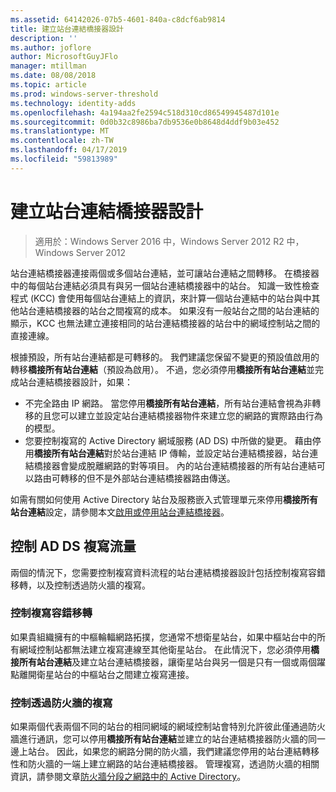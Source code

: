 ```yaml
---
ms.assetid: 64142026-07b5-4601-840a-c8dcf6ab9814
title: 建立站台連結橋接器設計
description: ''
ms.author: joflore
author: MicrosoftGuyJFlo
manager: mtillman
ms.date: 08/08/2018
ms.topic: article
ms.prod: windows-server-threshold
ms.technology: identity-adds
ms.openlocfilehash: 4a194aa2fe2594c518d310cd86549945487d101e
ms.sourcegitcommit: 0d0b32c8986ba7db9536e0b8648d4ddf9b03e452
ms.translationtype: MT
ms.contentlocale: zh-TW
ms.lasthandoff: 04/17/2019
ms.locfileid: "59813989"
---
```

# <a name="creating-a-site-link-bridge-design"></a>建立站台連結橋接器設計

>適用於：Windows Server 2016 中，Windows Server 2012 R2 中，Windows Server 2012

站台連結橋接器連接兩個或多個站台連結，並可讓站台連結之間轉移。 在橋接器中的每個站台連結必須具有與另一個站台連結橋接器中的站台。 知識一致性檢查程式 (KCC) 會使用每個站台連結上的資訊，來計算一個站台連結中的站台與中其他站台連結橋接器的站台之間複寫的成本。 如果沒有一般站台之間的站台連結的顯示，KCC 也無法建立連接相同的站台連結橋接器的站台中的網域控制站之間的直接連線。  
  
根據預設，所有站台連結都是可轉移的。 我們建議您保留不變更的預設值啟用的轉移**橋接所有站台連結**（預設為啟用）。 不過，您必須停用**橋接所有站台連結**並完成站台連結橋接器設計，如果：  

- 不完全路由 IP 網路。 當您停用**橋接所有站台連結**，所有站台連結會視為非轉移的且您可以建立並設定站台連結橋接器物件來建立您的網路的實際路由行為的模型。  
- 您要控制複寫的 Active Directory 網域服務 (AD DS) 中所做的變更。 藉由停用**橋接所有站台連結**對於站台連結 IP 傳輸，並設定站台連結橋接器，站台連結橋接器會變成脫離網路的對等項目。 內的站台連結橋接器的所有站台連結可以路由可轉移的但不是外部站台連結橋接器路由傳送。  

如需有關如何使用 Active Directory 站台及服務嵌入式管理單元來停用**橋接所有站台連結**設定，請參閱本文[啟用或停用站台連結橋接器](https://go.microsoft.com/fwlink/?LinkId=107073)。  
  
## <a name="controlling-ad-ds-replication-flow"></a>控制 AD DS 複寫流量

兩個的情況下，您需要控制複寫資料流程的站台連結橋接器設計包括控制複寫容錯移轉，以及控制透過防火牆的複寫。  
  
### <a name="controlling-replication-failover"></a>控制複寫容錯移轉

如果貴組織擁有的中樞輪輻網路拓撲，您通常不想衛星站台，如果中樞站台中的所有網域控制站都無法建立複寫連線至其他衛星站台。 在此情況下，您必須停用**橋接所有站台連結**及建立站台連結橋接器，讓衛星站台與另一個是只有一個或兩個躍點離開衛星站台的中樞站台之間建立複寫連接。  
  
### <a name="controlling-replication-through-a-firewall"></a>控制透過防火牆的複寫

如果兩個代表兩個不同的站台的相同網域的網域控制站會特別允許彼此僅通過防火牆進行通訊，您可以停用**橋接所有站台連結**並建立的站台連結橋接器防火牆的同一邊上站台。 因此，如果您的網路分開的防火牆，我們建議您停用的站台連結轉移性和防火牆的一端上建立網路的站台連結橋接器。 管理複寫，透過防火牆的相關資訊，請參閱文章[防火牆分段之網路中的 Active Directory](https://go.microsoft.com/fwlink/?LinkId=107074)。
